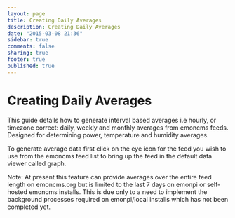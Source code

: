 ```yaml
---
layout: page
title: Creating Daily Averages
description: Creating Daily Averages
date: "2015-03-08 21:36"
sidebar: true
comments: false
sharing: true
footer: true
published: true
---
```


# Creating Daily Averages

This guide details how to generate interval based averages i.e hourly, or timezone correct: daily, weekly and monthly averages from emoncms feeds. Designed for determining power, temperature and humidity averages.

To generate average data first click on the eye icon for the feed you wish to use from the emoncms feed list to bring up the feed in the default data viewer called graph.



Note: At present this feature can provide averages over the entire feed length on emoncms.org but is limited to the last 7 days on emonpi or self-hosted emoncms installs. This is due only to a need to implement the background processes required on emonpi/local installs which has not been completed yet.


